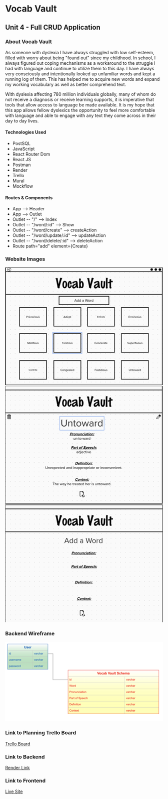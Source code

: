 # Vocab Vault

## Unit 4 - Full CRUD Application

### About Vocab Vault
As someone with dyslexia I have always struggled with low self-esteem, filled with worry about being "found out" since my childhood. In school, I always figured out coping mechanisms as a workaround to the struggle I had with language and continue to utilize them to this day. I have always very consciously and intentionally looked up unfamiliar words and kept a running log of them. This has helped me to acquire new words and expand my working vocabulary as well as better comprehend text.

With dyslexia affecting 780 million individuals globally, many of whom do not receive a diagnosis or receive learning supports, it is imperative that tools that allow access to language be made available. It is my  hope that this app allows fellow dyslexics the opportunity to feel more comfortable with language and able to engage with any text they come across in their day to day lives.

#### Technologies Used
- PostSQL
- JavaScript
- React Router Dom
- React JS
- Postman
- Render
- Trello
- Mural
- Mockflow

#### Routes & Components
- App --> Header 
- App --> Outlet 
- Outlet -- "/" --> Index
- Outlet -- "/word/:id" --> Show
- Outlet -- "/word/create" --> createAction
- Outlet -- "/word/update/:id" --> updateAction
- Outlet -- "/word/delete/:id" --> deleteAction
- Route path="add" element={Create} 

### Website Images
![IndexPage](img/IndexPage.png)
![ShowPage](img/ShowPage.png)
![CreatePage](img/CreatePage.png)

### Backend Wireframe
![Wireframe](img/Mockflow.png)

### Link to Planning Trello Board
[Trello Board](https://trello.com/b/mgSvAPPm/language-log-project-4)

### Link to Backend 
[Render Link](https://vocab-vault.onrender.com)

### Link to Frontend
[Live Site]()
